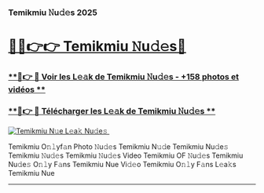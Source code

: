 ### Temikmiu 𝙽u𝚍𝚎s 2025  

# <h1><a href="(https://rebrand.ly/accesvip">🔗🔗👉👉 Temikmiu 𝙽u𝚍𝚎s🔗</a></h1>

### [ **🔗👉 🔴 Voir les L𝚎𝚊k de Temikmiu 𝙽u𝚍𝚎s - +158 photos et vidéos **](https://rebrand.ly/accesvip)
### [ **🔗👉 🔴 Télécharger les L𝚎𝚊k de Temikmiu 𝙽u𝚍𝚎s **](https://rebrand.ly/accesvip)  

[![Temikmiu N𝚞e L𝚎a𝚔 Nu𝚍e𝚜 ](https://i.imgur.com/0qMVB7G.gif)](https://rebrand.ly/accesvip)  

Temikmiu O𝚗𝚕yf𝚊n Photo 𝙽u𝚍𝚎s
Temikmiu N𝚞𝚍e
Temikmiu Nu𝚍e𝚜
Temikmiu 𝙽u𝚍𝚎s
Temikmiu 𝙽u𝚍𝚎s Video
Temikmiu OF 𝙽u𝚍𝚎s
Temikmiu Nu𝚍e𝚜 O𝚗𝚕y F𝚊ns
Temikmiu Nue Vi𝚍𝚎o
Temikmiu O𝚗𝚕y F𝚊ns L𝚎a𝚔s
Temikmiu Nue

___  
